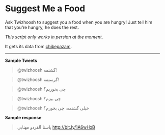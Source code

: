 # Suggest Me a Food
Ask Twizhoosh to suggest you a food when you are hungry! Just tell him that you're hungry, he does the rest.

*This script only works in persian at the moment.*

<!--more-->
It gets its data from [chibepazam](http://chibepazam.com/).

---

**Sample Tweets**

> @twizhoosh گشنمه!

> @twizhoosh گرسنمه!

> @twizhoosh چی بخوریم؟

> @twizhoosh چی بپزم؟

> @twizhoosh خیلی گشنمه، چی بخورم؟

**Sample response**

>  پاستا آلفردو مهتابی http://bit.ly/1A6wHxB